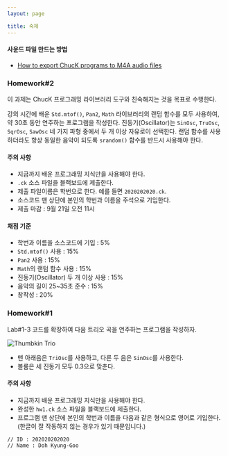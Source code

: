 ```yaml
---
layout: page

title: 숙제
---
```


#### 사운드 파일 만드는 방법

- [How to export ChucK programs to M4A audio files](https://drive.google.com/file/d/10iSfsImAsepDx5R_78rQ4kKglKhZgYk8/view?usp=sharing)

### Homework#2

이 과제는 ChucK 프로그래밍 라이브러리 도구와 친숙해지는 것을 목표로 수행한다.

강의 시간에 배운 `Std.mtof()`, `Pan2`, `Math` 라이브러리의 랜덤 함수를 모두 사용하여, 
약 30초 동안 연주하는 프로그램을 작성한다. 진동기(Oscillator)는 `SinOsc`, `TruOsc`, `SqrOsc`, `SawOsc` 네 가지 파형 중에서 두 개 이상 자유로이 선택한다. 랜덤 함수를 사용하더라도 항상 동일한 음악이 되도록 `srandom()` 함수를 반드시 사용해야 한다.

#### 주의 사항

-	지금까지 배운 프로그래밍 지식만을 사용해야 한다.
-	`.ck` 소스 파일을 블랙보드에 제출한다.
-	제출 파일이름은 학번으로 한다. 예를 들면 `2020202020.ck`.
-   소스코드 맨 상단에 본인의 학번과 이름을 주석으로 기입한다.
-	제출 마감 : 9월 21일 오전 11시

#### 채점 기준

-	학번과 이름을 소스코드에 기입 : 5%
-	`Std.mtof()` 사용 : 15%
-	`Pan2` 사용 : 15%
-	`Math`의 랜텀 함수 사용 : 15%
-	진동기(Oscillator) 두 개 이상 사용 : 15%
-	음악의 길이 25~35초 준수 : 15%
-	창작성 : 20%


### Homework#1

Lab#1-3 코드를 확장하여 다음 트리오 곡을 연주하는 프로그램을 작성하자.

![Thumbkin Trio](https://i.imgur.com/gdBTrxe.png)

- 맨 아래음은 `TriOsc`를 사용하고, 다른 두 음은 `SinOsc`를 사용한다.
- 볼륨은 세 진동기 모두 0.3으로 맞춘다.

#### 주의 사항
- 지금까지 배운 프로그래밍 지식만을 사용해야 한다.
- 완성한 `hw1.ck` 소스 파일을 블랙보드에 제출한다.
- 프로그램 맨 상단에 본인의 학번과 이름을 다음과 같은 형식으로 영어로 기입한다. 
(한글이 잘 작동하지 않는 경우가 있기 때문입니다.)
```
// ID : 202020202020
// Name : Doh Kyung-Goo

```